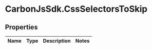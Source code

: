 # CarbonJsSdk.CssSelectorsToSkip

## Properties

Name | Type | Description | Notes
------------ | ------------- | ------------- | -------------


